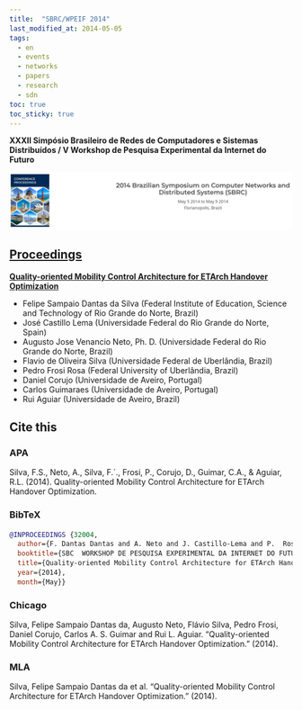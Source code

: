 ```yaml
---
title:  "SBRC/WPEIF 2014"
last_modified_at: 2014-05-05
tags:
  - en
  - events
  - networks
  - papers
  - research
  - sdn
toc: true
toc_sticky: true
---
```


**XXXII Simpósio Brasileiro de Redes de Computadores e Sistemas Distribuídos / V Workshop de Pesquisa Experimental da Internet do Futuro**

![](/assets/images/posts/2014-05-05-sbrc14.png)

## [Proceedings](http://www.sbrc2014.ufsc.br/?pg=workshops&id=6)

[**Quality-oriented Mobility Control Architecture for ETArch Handover Optimization**](https://www.semanticscholar.org/paper/Quality-oriented-Mobility-Control-Architecture-for-Silva-Neto/06330e77484e498f3bb4c8429761902196a213e6)

 - Felipe Sampaio Dantas da Silva (Federal Institute of Education, Science and Technology of Rio Grande do Norte, Brazil)
 - José Castillo Lema (Universidade Federal do Rio Grande do Norte, Spain)
 - Augusto Jose Venancio Neto, Ph. D. (Universidade Federal do Rio Grande do Norte, Brazil)
 - Flavio de Oliveira Silva (Universidade Federal de Uberlândia, Brazil)
 - Pedro Frosi Rosa (Federal University of Uberlândia, Brazil)
 - Daniel Corujo (Universidade de Aveiro, Portugal)
 - Carlos Guimaraes (Universidade de Aveiro, Portugal)
 - Rui Aguiar (Universidade de Aveiro, Brazil)

## Cite this

### APA

Silva, F.S., Neto, A., Silva, F.´., Frosi, P., Corujo, D., Guimar, C.A., & Aguiar, R.L. (2014). Quality-oriented Mobility Control Architecture for ETArch Handover Optimization.

### BibTeX

```bibtex
@INPROCEEDINGS {32004,
  author={F. Dantas Dantas and A. Neto and J. Castillo-Lema and P.  Rosa and F. Silva and D. Corujo and C. Guimarães and R.  Aguiar},
  booktitle={SBC  WORKSHOP DE PESQUISA EXPERIMENTAL DA INTERNET DO FUTURO WPEIF},
  title={Quality-oriented Mobility Control Architecture for ETArch Handover Optimization},
  year={2014},
  month={May}}
```

### Chicago

Silva, Felipe Sampaio Dantas da, Augusto Neto, Flávio Silva, Pedro Frosi, Daniel Corujo, Carlos A. S. Guimar and Rui L. Aguiar. “Quality-oriented Mobility Control Architecture for ETArch Handover Optimization.” (2014).

### MLA

Silva, Felipe Sampaio Dantas da et al. “Quality-oriented Mobility Control Architecture for ETArch Handover Optimization.” (2014).